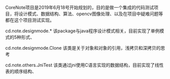 
CoreNote项目是2019年6月18号开始规划的，目的是做一个集成的代码测试项目，将设计模式、数据结构、算法、opencv图像处理、以及在项目中疑难问题等都在这个项目测试实现。

cd.note.designmode.*
该package与java程序设计模式相关，目前实现了单例模式的5种形式、

cd.note.designmode.Clone
该类是关于对象和对象的引用，浅拷贝和深拷贝的思考

cd.note.others.JniTest
该类通过jni使用C语言实现的数据结构，目前实现了线性表的顺序结构、


